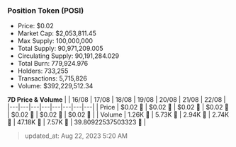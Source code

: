 
  ### Position Token (POSI)
  - Price: $0.02
  - Market Cap: $2,053,811.45
  - Max Supply: 100,000,000
  - Total Supply: 90,971,209.005
  - Circulating Supply: 90,191,284.029
  - Total Burn: 779,924.976
  - Holders: 733,255
  - Transactions: 5,715,826
  - Volume: $392,229,512.34

  **7D Price & Volume**
  | | 16&#x2F;08 | 17&#x2F;08 | 18&#x2F;08 | 19&#x2F;08 | 20&#x2F;08 | 21&#x2F;08 | 22&#x2F;08 |
  |---|---|---|---|---|---|---|---|
  | Price | $0.02 🔻 | $0.02 🔻 | $0.02 🔻 | $0.02 🔻 | $0.02 🚀 | $0.02 🔻 | $0.02 🔻 |
  | Volume | 1.26K 🔻 | 5.73K 🚀 | 2.94K 🔻 | 2.74K 🔻 | 47.18K 🚀 | 7.57K 🔻 | 39.80922537503323 🔻 |

  > updated_at: Aug 22, 2023 5:20 AM
